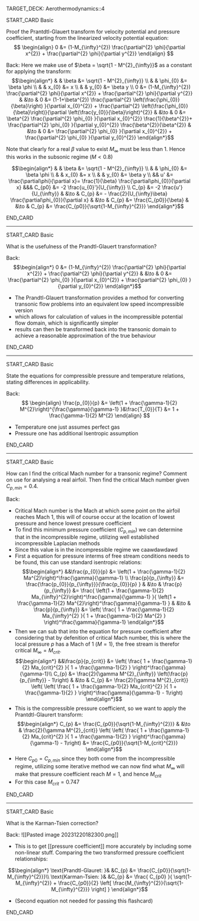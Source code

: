 TARGET_DECK: Aerothermodynamics::4



START_CARD
Basic

Proof the Prantdtl-Glauert transform for velocity potential and pressure coefficient, starting from the linearized velocity potential equation:
$$ \begin{align}
0  &=   (1-M_{\infty}^{2})  \frac{\partial^{2} \phi}{\partial x^{2}} + \frac{\partial^{2} \phi}{\partial y^{2}} 
\end{align} $$

Back: 
Here we make use of $\beta = \sqrt{1 - M^{2}_{\infty}}$ as a constant for applying the transform:
$$\begin{align*}
 & & \beta &= \sqrt{1 - M^{2}_{\infty}} \\
 & & \phi_{0} &= \beta \phi \\
 & & x_{0} &= x \\
 & & y_{0} &= \beta y \\
0  &=   (1-M_{\infty}^{2})  \frac{\partial^{2} \phi}{\partial x^{2}} + \frac{\partial^{2} \phi}{\partial y^{2}} & &\to & 0  &=   (1-1+\beta^{2})  \frac{\partial^{2} \left(\frac{\phi_{0}}{\beta}\right) }{\partial x_{0}^{2}} + \frac{\partial^{2} \left(\frac{\phi_{0}}{\beta}\right)}{\partial \left(\frac{y_{0}}{\beta}\right)^{2}}
& &\to & 0  &=    \beta^{2}   \frac{\partial^{2} \phi_{0} }{\partial x_{0}^{2}} \frac{1}{\beta^{2}}+ \frac{\partial^{2} \phi_{0} }{\partial y_{0}^{2}} \frac{\beta^{2}}{\beta^{2}}
& &\to & 0  &= \frac{\partial^{2} \phi_{0} }{\partial x_{0}^{2}}  + \frac{\partial^{2} \phi_{0} }{\partial y_{0}^{2}} 
\end{align*}$$

Note that clearly for a real $\beta$ value to exist $M_{\infty}$ must be less than 1. Hence this works in the subsonic regime ($M<0.8$)

$$\begin{align*}
 & & \beta &= \sqrt{1 - M^{2}_{\infty}} \\
 & & \phi_{0} &= \beta \phi \\
 & & x_{0} &= x \\
 & & y_{0} &= \beta y \\
 && u' &= \frac{\partial\phi}{\partial x}= \frac{1}{\beta} \frac{\partial\phi_{0}}{\partial x} &&& C_{p0} &= -2 \frac{u_{0}'}{U_{\infty}}  \\
 C_{p} &= -2 \frac{u'}{U_{\infty}} & &\to & 
  C_{p} &= -  \frac{2}{U_{\infty}\beta} \frac{\partial\phi_{0}}{\partial x} & &\to & 
  C_{p} &=  \frac{C_{p0}}{\beta}   & &\to & 
  C_{p} &=  \frac{C_{p0}}{\sqrt{1-M_{\infty}^{2}}}  
\end{align*}$$

<!--ID: 1703587317252-->
END_CARD


--------

START_CARD
Basic

What is the usefulness of the Prandtl-Glauert transformation?

Back: 
$$\begin{align*} 
0  &=   (1-M_{\infty}^{2})  \frac{\partial^{2} \phi}{\partial x^{2}} + \frac{\partial^{2} \phi}{\partial y^{2}}  
& &\to & 0  &= \frac{\partial^{2} \phi_{0} }{\partial x_{0}^{2}}  + \frac{\partial^{2} \phi_{0} }{\partial y_{0}^{2}} 
\end{align*}$$
- The Prandtl-Glauert transformation provides a method for converting transonic flow problems into an equivalent low speed incompressible version
- which allows for calculation of values in the incompressible potential flow domain, which is significantly simpler
- results can then be transformed back into the transonic domain to achieve a reasonable approximation of the true behaviour
<!--ID: 1703587317264-->
END_CARD


--------

START_CARD
Basic

State the equations for compressible pressure and temperature relations, stating differences in applicability.

Back: 
$$ \begin{align}
\frac{p_{0}}{p} &= \left(1 + \frac{\gamma-1}{2} M^{2}\right)^{\frac{\gamma}{\gamma-1} }&\frac{T_{0}}{T} &= 1 + \frac{\gamma-1}{2} M^{2}
\end{align} $$
- Temperature one just assumes perfect gas
- Pressure one has additional Isentropic assumption
<!--ID: 1703587317277-->
END_CARD


--------

START_CARD
Basic

How can I find the critical Mach number for a transonic regime? Comment on use for analysing a real airfoil. Then find the critical Mach number given $C_{p,min}=0.4$.

Back: 
-  Critical Mach number is the Mach at which some point on the airfoil reaches Mach 1, this will of course occur at the location of lowest pressure and hence lowest pressure coefficient
- To find this minimum pressure coefficient ($C_{p,min}$) we can determine that in the incompressible regime, utilizing well established incompressible Laplacian methods
- Since this value is in the incompressible regime we caawdawdawd
- First a equation for pressure interms of free stream conditions needs to be found, this can use standard isentropic relations:
$$\begin{align*}
 &&\frac{p_{0}}{p} &= \left(1 + \frac{\gamma-1}{2} Ma^{2}\right)^\frac{\gamma}{\gamma-1} \\
\frac{p}{p_{\infty}} &= \frac{\frac{p_{0}}{p_{\infty}}}{\frac{p_{0}}{p} } 
& &\to & \frac{p}{p_{\infty}} &= \frac{ \left(1 + \frac{\gamma-1}{2} Ma_{\infty}^{2}\right)^\frac{\gamma}{\gamma-1} }{  \left(1 + \frac{\gamma-1}{2} Ma^{2}\right)^\frac{\gamma}{\gamma-1}  } 
& &\to & \frac{p}{p_{\infty}} &= \left( \frac{ 1 + \frac{\gamma-1}{2} Ma_{\infty}^{2} }{   1 + \frac{\gamma-1}{2} Ma^{2}  }   \right)^\frac{\gamma}{\gamma-1}
\end{align*}$$
- Then we can sub that into the equation for pressure coefficient after considering that by defenition of critical Mach number, this is where the local pressure $p$ has a Mach of 1 ($M=1$), the free stream is therefor critical $M_{\infty}=M_{crit}$.
$$\begin{align*}
&&\frac{p}{p_{crit}} &= \left( \frac{ 1 + \frac{\gamma-1}{2} Ma_{crit}^{2} }{   1 + \frac{\gamma-1}{2}   }   \right)^\frac{\gamma}{\gamma-1}\\
C_{p} &=   \frac{2}{\gamma M^{2}_{\infty}} \left(\frac{p}{p_{\infty}} - 1\right) & &\to &
C_{p} &=   \frac{2}{\gamma M^{2}_{crit}} \left(  \left( \frac{ 1 + \frac{\gamma-1}{2} Ma_{crit}^{2} }{   1 + \frac{\gamma-1}{2}   }   \right)^\frac{\gamma}{\gamma-1} - 1\right)
\end{align*}$$
- This is the compressible pressure coefficient, so we want to apply the Prantdtl-Glaurert transform:
$$\begin{align*}
C_{p} &=  \frac{C_{p0}}{\sqrt{1-M_{\infty}^{2}}} 
& &\to & \frac{2}{\gamma M^{2}_{crit}} \left(  \left( \frac{ 1 + \frac{\gamma-1}{2} Ma_{crit}^{2} }{   1 + \frac{\gamma-1}{2}   }   \right)^\frac{\gamma}{\gamma-1} - 1\right) &=  \frac{C_{p0}}{\sqrt{1-M_{crit}^{2}}} 
\end{align*}$$
- Here $C_{p0}=C_{p,min}$ since they both come from the incompressible regime, utilizing some iterative method we can now find what $M_{\infty}$ will make that pressure coefficient reach $M=1$, and hence $M_{crit}$
- For this case $M_{crit}=0.747$
<!--ID: 1703587317288-->
END_CARD


--------

START_CARD
Basic

What is the Karman-Tsien correction?

Back: 
![[Pasted image 20231220182300.png]]

- This is to get [[pressure coefficient]] more accurately by including some non-linear stuff. Comparing the two transformed pressure coefficient relationships:

$$\begin{align*}
\text{Prandtl-Glauret: }& &C_{p} &=  \frac{C_{p0}}{\sqrt{1-M_{\infty}^{2}}}\\
\text{Karman-Tsien: }& &C_{p} &=  \frac{ C_{p0} }{ \sqrt{1-M_{\infty}^{2}} + \frac{C_{p0}}{2} \left[ \frac{M_{\infty}^{2}}{\sqrt{1-M_{\infty}^{2}}}  \right] }
\end{align*}$$

- (Second equation not needed for passing this flashcard)
<!--ID: 1703587317298-->
END_CARD





